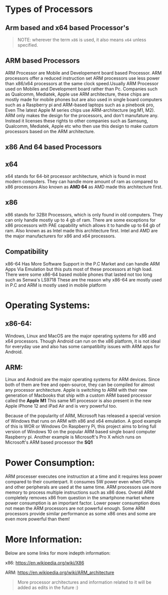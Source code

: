 # Types of Processors
## Arm based and x64 based Processor's

>NOTE: wherever the term `x86` is used, it also means `x64` unless specified.

## ARM based Processors
ARM Processor are Mobile and Developement board based Processor. ARM processors offer a reduced instruction set  ARM processors use less power than x86/x64 processors at the same clock speed.Usually ARM Processor used on Mobiles and Development board rather than Pc.
Companies such as Qualcomm, Mediatek, Apple use ARM architecture, these chips are mostly made for mobile phones but are also used in single board computers such as a Raspberry pi and ARM-based laptops such as a pinebook pro, Even The latest Apple M series chips use ARM-architecture (eg:M1, M2). ARM only makes the design for the processors, and don't manufature any. Instead it licenses these rights to other companies such as Samsung, Qualcomm, Mediatek, Apple etc who then use this design to make custom processors based on the ARM architecture.

## x86 And 64 based Processors
## x64
x64 stands for 64-bit processor architecture, which is found in most modern computers. They can handle more amount of ram as compared to x86 processors
Also known as <strong>AMD 64</strong> as AMD made this architecture first.

## x86
x86 stands for 32Bit Processors, which is only found in old computers. They can only handle mostly up to 4 gb of ram. There are some exceptions for x86 processors with PAE capability which allows it to handle up to 64 gb of ram. Also known as  as Intel made this architecture first.
Intel and AMD are the major manufacturers for x86 and x64 processors.

## Compatibility
x86-64 Has More Software Support in the P.C Market and can handle ARM Apps Via Emulation but this puts most of these processors at high load.
There were some x86-64 based mobile phones that lasted not too long such as Senwa's LS9718
These are the reason why x86-64 are mostly used in P.C and ARM is mostly used in mobile platform

# Operating Systems:
## x86-64:
Windows, Linux and MacOS are the major operating systems for x86 and x64 processors. Though Android can run on the x86 platform, it is not ideal for everyday use and also has some campatibilty issues with ARM apps for Android.

## ARM:
Linux and Android are the major operating systems for ARM devices. Since both of them are free and open-source, they can be compiled for almost any processor architecture. Apple is switching to ARM with their new generation of Macbooks that ship with a custom ARM based processor called the <strong>Apple M1</strong>
This same M1 processor is also present in the new Apple iPhone 12 and iPad Air and is very powerful too.


Because of the popularity of ARM, Microsoft has released a special version of Windows that runs on ARM with x86 and x64 emulation. A good example of this is WOR
or Windows On Raspberry Pi, this project aims to bring full version of Windows 10 on the popular ARM based single board computer Raspberry pi. Another example is Microsoft's Pro X which runs on Microsoft's ARM based processor the <strong>SQ1</strong>


# Power Consumption:
ARM processer executes one instruction at a time and it requires less power compared to their counterpart. It consumes 5W power even when GPUs and other peripherals are used at the same time. ARM processors use more memory to process multiple instructions such as x86 does. Overall ARM completely removes x86 from question in the smartphone market where power consumption is an important factor. Lower power consumption does not mean the ARM processors are not powerful enough. Some ARM processors provide similar performance as some x86 ones and some are even more powerful than them!


# More Information:
Below are some links for more indepth information:

x86:
https://en.wikipedia.org/wiki/X86

ARM:
https://en.wikipedia.org/wiki/ARM_architecture

>More processor architectures and information related to it will be added as edits in the future :)

